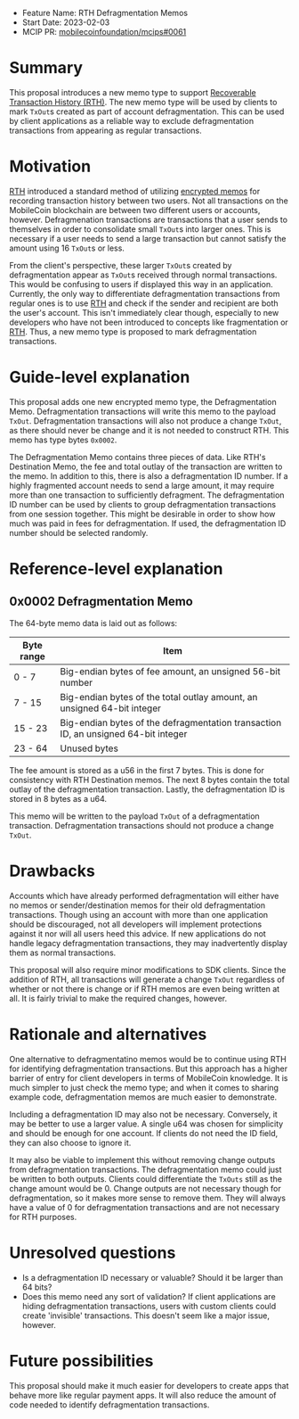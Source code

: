 - Feature Name: RTH Defragmentation Memos
- Start Date: 2023-02-03
- MCIP PR: [mobilecoinfoundation/mcips#0061](https://github.com/mobilecoinfoundation/mcips/pull/0061)

# Summary
[summary]: #summary

This proposal introduces a new memo type to support [Recoverable Transaction History (RTH)](https://github.com/mobilecoinfoundation/mcips/pull/4). The new memo type will be used by clients to mark `TxOut`s created as part of account defragmentation. This can be used by client applications as a reliable way to exclude defragmentation transactions from appearing as regular transactions.

# Motivation
[motivation]: #motivation

[RTH](https://github.com/mobilecoinfoundation/mcips/pull/4) introduced a standard method of utilizing [encrypted memos](https://github.com/mobilecoinfoundation/mcips/pull/3) for recording transaction history between two users. Not all transactions on the MobileCoin blockchain are between two different users or accounts, however. Defragmenation transactions are transactions that a user sends to themselves in order to consolidate small `TxOut`s into larger ones. This is necessary if a user needs to send a large transaction but cannot satisfy the amount using 16 `TxOut`s or less.

From the client's perspective, these larger `TxOut`s created by defragmentation appear as `TxOut`s received through normal transactions. This would be confusing to users if displayed this way in an application. Currently, the only way to differentiate defragmentation transactions from regular ones is to use [RTH](https://github.com/mobilecoinfoundation/mcips/pull/4) and check if the sender and recipient are both the user's account. This isn't immediately clear though, especially to new developers who have not been introduced to concepts like fragmentation or [RTH](https://github.com/mobilecoinfoundation/mcips/pull/4). Thus, a new memo type is proposed to mark defragmentation transactions.

# Guide-level explanation
[guide-level-explanation]: #guide-level-explanation

This proposal adds one new encrypted memo type, the Defragmentation Memo. Defragmentation transactions will write this memo to the payload `TxOut`. Defragmentation transactions will also not produce a change `TxOut`, as there should never be change and it is not needed to construct RTH. This memo has type bytes `0x0002`.

The Defragmentation Memo contains three pieces of data. Like RTH's Destination Memo, the fee and total outlay of the transaction are written to the memo. In addition to this, there is also a defragmentation ID number. If a highly fragmented account needs to send a large amount, it may require more than one transaction to sufficiently defragment. The defragmentation ID number can be used by clients to group defragmentation transactions from one session together. This might be desirable in order to show how much was paid in fees for defragmentation. If used, the defragmentation ID number should be selected randomly.

# Reference-level explanation
[reference-level-explanation]: #reference-level-explanation

## 0x0002 Defragmentation Memo

The 64-byte memo data is laid out as follows:

| Byte range | Item |
| ---------- | ---- |
| 0 - 7      | Big-endian bytes of fee amount, an unsigned 56-bit number |
| 7 - 15     | Big-endian bytes of the total outlay amount, an unsigned 64-bit integer |
| 15 - 23    | Big-endian bytes of the defragmentation transaction ID, an unsigned 64-bit integer |
| 23 - 64    | Unused bytes |

The fee amount is stored as a u56 in the first 7 bytes. This is done for consistency with RTH Destination memos. The next 8 bytes contain the total outlay of the defragmentation transaction. Lastly, the defragmentation ID is stored in 8 bytes as a u64.

This memo will be written to the payload `TxOut` of a defragmentation transaction. Defragmentation transactions should not produce a change `TxOut`.

# Drawbacks
[drawbacks]: #drawbacks

Accounts which have already performed defragmentation will either have no memos or sender/destination memos for their old defragmentation transactions. Though using an account with more than one application should be discouraged, not all developers will implement protections against it nor will all users heed this advice. If new applications do not handle legacy defragmentation transactions, they may inadvertently display them as normal transactions.

This proposal will also require minor modifications to SDK clients. Since the addition of RTH, all transactions will generate a change `TxOut` regardless of whether or not there is change or if RTH memos are even being written at all. It is fairly trivial to make the required changes, however.

# Rationale and alternatives
[rationale-and-alternatives]: #rationale-and-alternatives

One alternative to defragmentatino memos would be to continue using RTH for identifying defragmentation transactions. But this approach has a higher barrier of entry for client developers in terms of MobileCoin knowledge. It is much simpler to just check the memo type; and when it comes to sharing example code, defragmentation memos are much easier to demonstrate.

Including a defragmentation ID may also not be necessary. Conversely, it may be better to use a larger value. A single u64 was chosen for simplicity and should be enough for one account. If clients do not need the ID field, they can also choose to ignore it.

It may also be viable to implement this without removing change outputs from defragmentation transactions. The defragmentation memo could just be written to both outputs. Clients could differentiate the `TxOuts` still as the change amount would be 0. Change outputs are not necessary though for defragmentation, so it makes more sense to remove them. They will always have a value of 0 for defragmentation transactions and are not necessary for RTH purposes.

# Unresolved questions
[unresolved-questions]: #unresolved-questions

- Is a defragmentation ID necessary or valuable? Should it be larger than 64 bits?
- Does this memo need any sort of validation? If client applications are hiding defragmentation transactions, users with custom clients could create 'invisible' transactions. This doesn't seem like a major issue, however.

# Future possibilities
[future-possibilities]: #future-possibilities

This proposal should make it much easier for developers to create apps that behave more like regular payment apps. It will also reduce the amount of code needed to identify defragmentation transactions.

